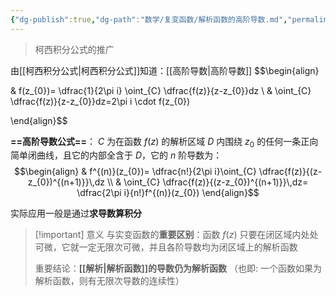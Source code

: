 ```yaml
---
{"dg-publish":true,"dg-path":"数学/复变函数/解析函数的高阶导数.md","permalink":"/数学/复变函数/解析函数的高阶导数/","dgPassFrontmatter":true,"noteIcon":"","created":"2024-10-10T19:01:19.712+08:00","updated":"2024-11-22T17:06:20.832+08:00"}
---
```



>柯西积分公式的推广

由[[柯西积分公式\|柯西积分公式]]知道：[[高阶导数\|高阶导数]] 
$$\begin{align} 

 & f(z_{0})= \dfrac{1}{2\pi i} \oint_{C}  \dfrac{f(z)}{z-z_{0}}dz \\
 & \oint_{C} \dfrac{f(z)}{z-z_{0}}dz=2\pi i \cdot f(z_{0}) 

\end{align}$$

**==高阶导数公式==**： $C$ 为在函数 $f(z)$ 的解析区域 $D$ 内围绕 $z_{0}$ 的任何一条正向简单闭曲线，且它的内部全含于 $D$，它的 $n$ 阶导数为：
$$\begin{align}
 & f^{(n)}(z_{0})= \dfrac{n!}{2\pi i}\oint_{C} \dfrac{f(z)}{(z-z_{0})^{(n+1)}}\,dz \\
 &  \oint_{C} \dfrac{f(z)}{(z-z_{0})^{(n+1)}}\,dz= \dfrac{2\pi i}{n!}f^{(n)}(z_{0})
\end{align}$$

实际应用一般是通过**求导数算积分**


>[!important] 意义
>与实变函数的**重要区别**：函数 $f(z)$ 只要在闭区域内处处可微，它就一定无限次可微，并且各阶导数均为闭区域上的解析函数
>
>重要结论：**[[解析\|解析函数]]的导数仍为解析函数** （也即: 一个函数如果为解析函数，则有无限次导数的连续性）


